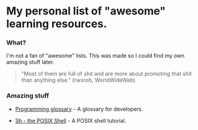 # My personal list of "awesome" learning resources.

### What?

I'm not a fan of "awesome" lists.
This was made so I could find my own amazing stuff later.

> "Most of them are full of shit and are more about promoting that shit than anything else." (rwxrob,  WorldWideWeb)

### Amazing stuff

* [Programming glossary](https://dlang.org/glossary.html) - A glossary for developers.

* [Sh - the POSIX Shell](https://www.grymoire.com/Unix/Sh.html) - A POSIX shell tutorial.

